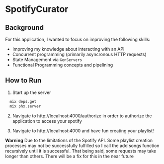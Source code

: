 # SpotifyCurator

## Background
For this application, I wanted to focus on improving the following skills:
  - Improving my knowledge about interacting with an API
  - Concurrent programming (primarily asyncronous HTTP requests)
  - State Management via `GenServers`
  - Functional Programming concepts and pipelining

## How to Run 
1. Start up the server
```elixir
  mix deps.get
  mix phx.server
```
2. Navigate to http://localhost:4000/authorize in order to authorize the application to access your spotify

3. Navigate to http://localhost:4000 and have fun creating your playlist!

**Warning**
Due to the limitations of the Spotify API. Some playlist creation processes may not 
be successfully fulfilled so I call the add songs function recursively until it
is successful. That being said, some requests may take longer than others. There 
will be a fix for this in the near future